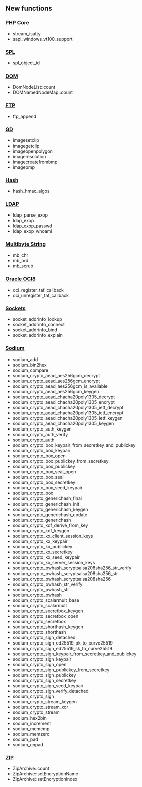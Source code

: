 New functions
-------------

### PHP Core

-   <span class="simpara"> <span class="function">stream\_isatty</span>
    </span>
-   <span class="simpara"> <span
    class="function">sapi\_windows\_vt100\_support</span> </span>

### <a href="/book/spl.html" class="link">SPL</a>

-   <span class="simpara"> <span class="function">spl\_object\_id</span>
    </span>

### <a href="/book/dom.html" class="link">DOM</a>

-   <span class="simpara"> <span
    class="methodname">DomNodeList::count</span> </span>
-   <span class="simpara"> <span
    class="methodname">DOMNamedNodeMap::count</span> </span>

### <a href="/book/ftp.html" class="link">FTP</a>

-   <span class="simpara"> <span class="function">ftp\_append</span>
    </span>

### <a href="/book/image.html" class="link">GD</a>

-   <span class="simpara"> <span class="function">imagesetclip</span>
    </span>
-   <span class="simpara"> <span class="function">imagegetclip</span>
    </span>
-   <span class="simpara"> <span
    class="function">imageopenpolygon</span> </span>
-   <span class="simpara"> <span class="function">imageresolution</span>
    </span>
-   <span class="simpara"> <span
    class="function">imagecreatefrombmp</span> </span>
-   <span class="simpara"> <span class="function">imagebmp</span>
    </span>

### <a href="/book/hash.html" class="link">Hash</a>

-   <span class="simpara"> <span
    class="function">hash\_hmac\_algos</span> </span>

### <a href="/book/ldap.html" class="link">LDAP</a>

-   <span class="simpara"> <span
    class="function">ldap\_parse\_exop</span> </span>
-   <span class="simpara"> <span class="function">ldap\_exop</span>
    </span>
-   <span class="simpara"> <span
    class="function">ldap\_exop\_passwd</span> </span>
-   <span class="simpara"> <span
    class="function">ldap\_exop\_whoami</span> </span>

### <a href="/book/mbstring.html" class="link">Multibyte String</a>

-   <span class="simpara"> <span class="function">mb\_chr</span> </span>
-   <span class="simpara"> <span class="function">mb\_ord</span> </span>
-   <span class="simpara"> <span class="function">mb\_scrub</span>
    </span>

### <a href="/book/oci8.html" class="link">Oracle OCI8</a>

-   <span class="simpara"> <span
    class="function">oci\_register\_taf\_callback</span> </span>
-   <span class="simpara"> <span
    class="function">oci\_unregister\_taf\_callback</span> </span>

### <a href="/book/sockets.html" class="link">Sockets</a>

-   <span class="simpara"> <span
    class="function">socket\_addrinfo\_lookup</span> </span>
-   <span class="simpara"> <span
    class="function">socket\_addrinfo\_connect</span> </span>
-   <span class="simpara"> <span
    class="function">socket\_addrinfo\_bind</span> </span>
-   <span class="simpara"> <span
    class="function">socket\_addrinfo\_explain</span> </span>

### <a href="/book/sodium.html" class="link">Sodium</a>

-   <span class="simpara"> <span class="function">sodium\_add</span>
    </span>
-   <span class="simpara"> <span class="function">sodium\_bin2hex</span>
    </span>
-   <span class="simpara"> <span class="function">sodium\_compare</span>
    </span>
-   <span class="simpara"> <span
    class="function">sodium\_crypto\_aead\_aes256gcm\_decrypt</span>
    </span>
-   <span class="simpara"> <span
    class="function">sodium\_crypto\_aead\_aes256gcm\_encrypt</span>
    </span>
-   <span class="simpara"> <span
    class="function">sodium\_crypto\_aead\_aes256gcm\_is\_available</span>
    </span>
-   <span class="simpara"> <span
    class="function">sodium\_crypto\_aead\_aes256gcm\_keygen</span>
    </span>
-   <span class="simpara"> <span
    class="function">sodium\_crypto\_aead\_chacha20poly1305\_decrypt</span>
    </span>
-   <span class="simpara"> <span
    class="function">sodium\_crypto\_aead\_chacha20poly1305\_encrypt</span>
    </span>
-   <span class="simpara"> <span
    class="function">sodium\_crypto\_aead\_chacha20poly1305\_ietf\_decrypt</span>
    </span>
-   <span class="simpara"> <span
    class="function">sodium\_crypto\_aead\_chacha20poly1305\_ietf\_encrypt</span>
    </span>
-   <span class="simpara"> <span
    class="function">sodium\_crypto\_aead\_chacha20poly1305\_ietf\_keygen</span>
    </span>
-   <span class="simpara"> <span
    class="function">sodium\_crypto\_aead\_chacha20poly1305\_keygen</span>
    </span>
-   <span class="simpara"> <span
    class="function">sodium\_crypto\_auth\_keygen</span> </span>
-   <span class="simpara"> <span
    class="function">sodium\_crypto\_auth\_verify</span> </span>
-   <span class="simpara"> <span
    class="function">sodium\_crypto\_auth</span> </span>
-   <span class="simpara"> <span
    class="function">sodium\_crypto\_box\_keypair\_from\_secretkey\_and\_publickey</span>
    </span>
-   <span class="simpara"> <span
    class="function">sodium\_crypto\_box\_keypair</span> </span>
-   <span class="simpara"> <span
    class="function">sodium\_crypto\_box\_open</span> </span>
-   <span class="simpara"> <span
    class="function">sodium\_crypto\_box\_publickey\_from\_secretkey</span>
    </span>
-   <span class="simpara"> <span
    class="function">sodium\_crypto\_box\_publickey</span> </span>
-   <span class="simpara"> <span
    class="function">sodium\_crypto\_box\_seal\_open</span> </span>
-   <span class="simpara"> <span
    class="function">sodium\_crypto\_box\_seal</span> </span>
-   <span class="simpara"> <span
    class="function">sodium\_crypto\_box\_secretkey</span> </span>
-   <span class="simpara"> <span
    class="function">sodium\_crypto\_box\_seed\_keypair</span> </span>
-   <span class="simpara"> <span
    class="function">sodium\_crypto\_box</span> </span>
-   <span class="simpara"> <span
    class="function">sodium\_crypto\_generichash\_final</span> </span>
-   <span class="simpara"> <span
    class="function">sodium\_crypto\_generichash\_init</span> </span>
-   <span class="simpara"> <span
    class="function">sodium\_crypto\_generichash\_keygen</span> </span>
-   <span class="simpara"> <span
    class="function">sodium\_crypto\_generichash\_update</span> </span>
-   <span class="simpara"> <span
    class="function">sodium\_crypto\_generichash</span> </span>
-   <span class="simpara"> <span
    class="function">sodium\_crypto\_kdf\_derive\_from\_key</span>
    </span>
-   <span class="simpara"> <span
    class="function">sodium\_crypto\_kdf\_keygen</span> </span>
-   <span class="simpara"> <span
    class="function">sodium\_crypto\_kx\_client\_session\_keys</span>
    </span>
-   <span class="simpara"> <span
    class="function">sodium\_crypto\_kx\_keypair</span> </span>
-   <span class="simpara"> <span
    class="function">sodium\_crypto\_kx\_publickey</span> </span>
-   <span class="simpara"> <span
    class="function">sodium\_crypto\_kx\_secretkey</span> </span>
-   <span class="simpara"> <span
    class="function">sodium\_crypto\_kx\_seed\_keypair</span> </span>
-   <span class="simpara"> <span
    class="function">sodium\_crypto\_kx\_server\_session\_keys</span>
    </span>
-   <span class="simpara"> <span
    class="function">sodium\_crypto\_pwhash\_scryptsalsa208sha256\_str\_verify</span>
    </span>
-   <span class="simpara"> <span
    class="function">sodium\_crypto\_pwhash\_scryptsalsa208sha256\_str</span>
    </span>
-   <span class="simpara"> <span
    class="function">sodium\_crypto\_pwhash\_scryptsalsa208sha256</span>
    </span>
-   <span class="simpara"> <span
    class="function">sodium\_crypto\_pwhash\_str\_verify</span> </span>
-   <span class="simpara"> <span
    class="function">sodium\_crypto\_pwhash\_str</span> </span>
-   <span class="simpara"> <span
    class="function">sodium\_crypto\_pwhash</span> </span>
-   <span class="simpara"> <span
    class="function">sodium\_crypto\_scalarmult\_base</span> </span>
-   <span class="simpara"> <span
    class="function">sodium\_crypto\_scalarmult</span> </span>
-   <span class="simpara"> <span
    class="function">sodium\_crypto\_secretbox\_keygen</span> </span>
-   <span class="simpara"> <span
    class="function">sodium\_crypto\_secretbox\_open</span> </span>
-   <span class="simpara"> <span
    class="function">sodium\_crypto\_secretbox</span> </span>
-   <span class="simpara"> <span
    class="function">sodium\_crypto\_shorthash\_keygen</span> </span>
-   <span class="simpara"> <span
    class="function">sodium\_crypto\_shorthash</span> </span>
-   <span class="simpara"> <span
    class="function">sodium\_crypto\_sign\_detached</span> </span>
-   <span class="simpara"> <span
    class="function">sodium\_crypto\_sign\_ed25519\_pk\_to\_curve25519</span>
    </span>
-   <span class="simpara"> <span
    class="function">sodium\_crypto\_sign\_ed25519\_sk\_to\_curve25519</span>
    </span>
-   <span class="simpara"> <span
    class="function">sodium\_crypto\_sign\_keypair\_from\_secretkey\_and\_publickey</span>
    </span>
-   <span class="simpara"> <span
    class="function">sodium\_crypto\_sign\_keypair</span> </span>
-   <span class="simpara"> <span
    class="function">sodium\_crypto\_sign\_open</span> </span>
-   <span class="simpara"> <span
    class="function">sodium\_crypto\_sign\_publickey\_from\_secretkey</span>
    </span>
-   <span class="simpara"> <span
    class="function">sodium\_crypto\_sign\_publickey</span> </span>
-   <span class="simpara"> <span
    class="function">sodium\_crypto\_sign\_secretkey</span> </span>
-   <span class="simpara"> <span
    class="function">sodium\_crypto\_sign\_seed\_keypair</span> </span>
-   <span class="simpara"> <span
    class="function">sodium\_crypto\_sign\_verify\_detached</span>
    </span>
-   <span class="simpara"> <span
    class="function">sodium\_crypto\_sign</span> </span>
-   <span class="simpara"> <span
    class="function">sodium\_crypto\_stream\_keygen</span> </span>
-   <span class="simpara"> <span
    class="function">sodium\_crypto\_stream\_xor</span> </span>
-   <span class="simpara"> <span
    class="function">sodium\_crypto\_stream</span> </span>
-   <span class="simpara"> <span class="function">sodium\_hex2bin</span>
    </span>
-   <span class="simpara"> <span
    class="function">sodium\_increment</span> </span>
-   <span class="simpara"> <span class="function">sodium\_memcmp</span>
    </span>
-   <span class="simpara"> <span class="function">sodium\_memzero</span>
    </span>
-   <span class="simpara"> <span class="function">sodium\_pad</span>
    </span>
-   <span class="simpara"> <span class="function">sodium\_unpad</span>
    </span>

### <a href="/book/zip.html" class="link">ZIP</a>

-   <span class="simpara"> <span
    class="methodname">ZipArchive::count</span> </span>
-   <span class="simpara"> <span
    class="methodname">ZipArchive::setEncryptionName</span> </span>
-   <span class="simpara"> <span
    class="methodname">ZipArchive::setEncryptionIndex</span> </span>
